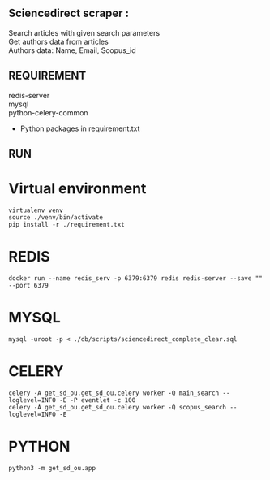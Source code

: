 ## Sciencedirect scraper :

Search articles with given search parameters  
Get authors data from articles  
Authors data: Name, Email, Scopus_id


## REQUIREMENT

redis-server  
mysql  
python-celery-common  
+ Python packages in requirement.txt

## RUN

# Virtual environment
```
virtualenv venv  
source ./venv/bin/activate  
pip install -r ./requirement.txt  
```
# REDIS
```
docker run --name redis_serv -p 6379:6379 redis redis-server --save "" --port 6379
```
# MYSQL
```
mysql -uroot -p < ./db/scripts/sciencedirect_complete_clear.sql 
```
# CELERY
```
celery -A get_sd_ou.get_sd_ou.celery worker -Q main_search --loglevel=INFO -E -P eventlet -c 100  
celery -A get_sd_ou.get_sd_ou.celery worker -Q scopus_search --loglevel=INFO -E
```
# PYTHON
```
python3 -m get_sd_ou.app
```
